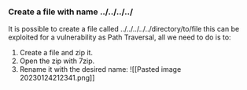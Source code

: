 ### Create a file with name ../../../../
It is possible to create a file called ../../../../../directory/to/file this can be exploited for a vulnerability as Path Traversal, all we need to do is to:
1) Create a file and zip it.
2) Open the zip with 7zip.
3) Rename it with the desired name:
![[Pasted image 20230124212341.png]]
